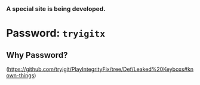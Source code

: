 ### A special site is being developed.

# **Password:** ```tryigitx```

## Why Password?
(https://github.com/tryigit/PlayIntegrityFix/tree/Def/Leaked%20Keyboxs#known-things)
